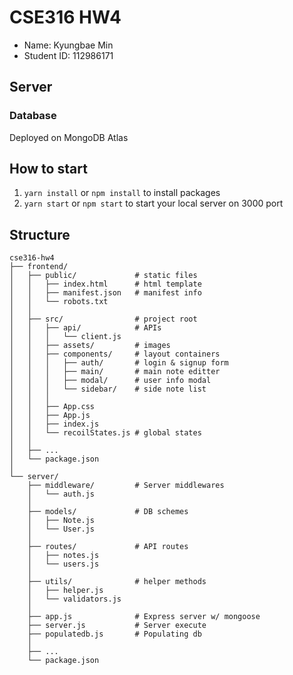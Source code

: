 # CSE316 HW4

-   Name: Kyungbae Min
-   Student ID: 112986171

## Server

### Database

Deployed on MongoDB Atlas

<!-- -   On mongoose: `mongodb+srv://admin:admin@mycluster.lr4aw.mongodb.net/MyNote?retryWrites=true&w=majority`

-   On Compass: `mongodb://localhost:27017/MyNote` -->

## How to start

1. `yarn install` or `npm install` to install packages
2. `yarn start` or `npm start` to start your local server on 3000 port

## Structure

```
cse316-hw4
├── frontend/
│   ├── public/             # static files
│   │   ├── index.html      # html template
│   │   ├── manifest.json   # manifest info
│   │   └── robots.txt
│   │
│   ├── src/                # project root
│   │   ├── api/            # APIs
│   │   │   └── client.js
│   │   ├── assets/         # images
│   │   ├── components/     # layout containers
│   │   │   ├── auth/       # login & signup form
│   │   │   ├── main/       # main note editter
│   │   │   ├── modal/      # user info modal
│   │   │   └── sidebar/    # side note list
│   │   │
│   │   ├── App.css
│   │   ├── App.js
│   │   ├── index.js
│   │   └── recoilStates.js # global states
│   │
│   ├── ...
│   └── package.json
│
└── server/
    ├── middleware/         # Server middlewares
    │   └── auth.js
    │
    ├── models/             # DB schemes
    │   ├── Note.js
    │   └── User.js
    │
    ├── routes/             # API routes
    │   ├── notes.js
    │   └── users.js
    │
    ├── utils/              # helper methods
    │   ├── helper.js
    │   └── validators.js
    │
    ├── app.js              # Express server w/ mongoose
    ├── server.js           # Server execute
    ├── populatedb.js       # Populating db
    │
    ├── ...
    └── package.json

```
